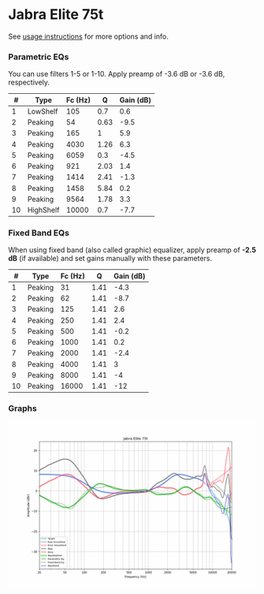 # Jabra Elite 75t
See [usage instructions](https://github.com/jaakkopasanen/AutoEq#usage) for more options and info.

### Parametric EQs
You can use filters 1-5 or 1-10. Apply preamp of -3.6 dB or -3.6 dB, respectively.

|   # | Type      |   Fc (Hz) |    Q |   Gain (dB) |
|-----|-----------|-----------|------|-------------|
|   1 | LowShelf  |       105 | 0.7  |         0.6 |
|   2 | Peaking   |        54 | 0.63 |        -9.5 |
|   3 | Peaking   |       165 | 1    |         5.9 |
|   4 | Peaking   |      4030 | 1.26 |         6.3 |
|   5 | Peaking   |      6059 | 0.3  |        -4.5 |
|   6 | Peaking   |       921 | 2.03 |         1.4 |
|   7 | Peaking   |      1414 | 2.41 |        -1.3 |
|   8 | Peaking   |      1458 | 5.84 |         0.2 |
|   9 | Peaking   |      9564 | 1.78 |         3.3 |
|  10 | HighShelf |     10000 | 0.7  |        -7.7 |

### Fixed Band EQs
When using fixed band (also called graphic) equalizer, apply preamp of **-2.5 dB** (if available) and set gains manually with these parameters.

|   # | Type    |   Fc (Hz) |    Q |   Gain (dB) |
|-----|---------|-----------|------|-------------|
|   1 | Peaking |        31 | 1.41 |        -4.3 |
|   2 | Peaking |        62 | 1.41 |        -8.7 |
|   3 | Peaking |       125 | 1.41 |         2.6 |
|   4 | Peaking |       250 | 1.41 |         2.4 |
|   5 | Peaking |       500 | 1.41 |        -0.2 |
|   6 | Peaking |      1000 | 1.41 |         0.2 |
|   7 | Peaking |      2000 | 1.41 |        -2.4 |
|   8 | Peaking |      4000 | 1.41 |         3   |
|   9 | Peaking |      8000 | 1.41 |        -4   |
|  10 | Peaking |     16000 | 1.41 |       -12   |

### Graphs
![](./Jabra%20Elite%2075t.png)

